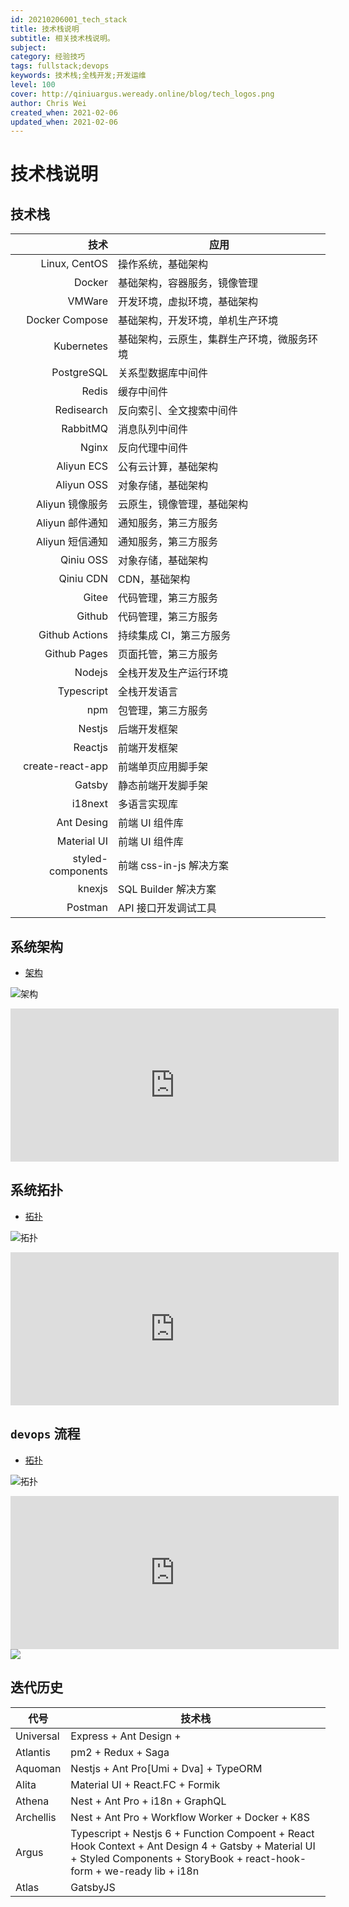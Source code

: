 ```yaml
---
id: 20210206001_tech_stack
title: 技术栈说明
subtitle: 相关技术栈说明。
subject: 
category: 经验技巧
tags: fullstack;devops
keywords: 技术栈;全栈开发;开发运维
level: 100
cover: http://qiniuargus.weready.online/blog/tech_logos.png
author: Chris Wei
created_when: 2021-02-06
updated_when: 2021-02-06
---
```


# 技术栈说明

## 技术栈

|技术|应用|
|--:|---|
|Linux, CentOS|操作系统，基础架构|
|Docker|基础架构，容器服务，镜像管理|
|VMWare|开发环境，虚拟环境，基础架构|
|Docker Compose|基础架构，开发环境，单机生产环境|
|Kubernetes|基础架构，云原生，集群生产环境，微服务环境|
|PostgreSQL|关系型数据库中间件|
|Redis|缓存中间件|
|Redisearch|反向索引、全文搜索中间件|
|RabbitMQ|消息队列中间件|
|Nginx|反向代理中间件|
|Aliyun ECS|公有云计算，基础架构|
|Aliyun OSS|对象存储，基础架构|
|Aliyun 镜像服务|云原生，镜像管理，基础架构|
|Aliyun 邮件通知|通知服务，第三方服务|
|Aliyun 短信通知|通知服务，第三方服务|
|Qiniu OSS|对象存储，基础架构|
|Qiniu CDN|CDN，基础架构|
|Gitee|代码管理，第三方服务|
|Github|代码管理，第三方服务|
|Github Actions|持续集成 CI，第三方服务|
|Github Pages|页面托管，第三方服务|
|Nodejs|全栈开发及生产运行环境|
|Typescript|全栈开发语言|
|npm|包管理，第三方服务|
|Nestjs|后端开发框架|
|Reactjs|前端开发框架|
|create-react-app|前端单页应用脚手架|
|Gatsby|静态前端开发脚手架|
|i18next|多语言实现库|
|Ant Desing|前端 UI 组件库|
|Material UI|前端 UI 组件库|
|styled-components|前端 css-in-js 解决方案|
|knexjs|SQL Builder 解决方案|
|Postman|API 接口开发调试工具|

## 系统架构

- [架构](https://www.processon.com/view/link/5f0e78f8e401fd06f3d963f8)

![架构](http://assets.processon.com/chart_image/5f0e78f7f346fb2bfb2582c8.png)

<iframe id="embed_dom" name="embed_dom" frameborder="0" style="display:block;width:525px; height:245px;" src="https://www.processon.com/embed/5f0e78f7f346fb2bfb2582c4"></iframe>

## 系统拓扑

- [拓扑](https://www.processon.com/view/link/5f0e7b335653bb7fd2379cc0)

![拓扑](http://assets.processon.com/chart_image/5f0e7b33e0b34d44f048f822.png)

<iframe id="embed_dom" name="embed_dom" frameborder="0" style="display:block;width:525px; height:245px;" src="https://www.processon.com/embed/5f0e7b33e0b34d44f048f81f"></iframe>

## `devops` 流程

- [拓扑](https://www.processon.com/view/link/5e009338e4b0250e8aea9e70)

![拓扑](http://assets.processon.com/chart_image/5e009338e4b0125e291684ff.png)

<iframe id="embed_dom" name="embed_dom" frameborder="0" style="display:block;width:525px; height:245px;" src="https://www.processon.com/embed/5e009338e4b0125e291684fb"></iframe>

<img src="https://www.processon.com/embed/5e009338e4b0125e291684fb" />

## 迭代历史

|代号|技术栈|
|---|---|
|Universal|Express + Ant Design + |
|Atlantis|pm2 + Redux + Saga|
|Aquoman|Nestjs + Ant Pro[Umi + Dva] + TypeORM|
|Alita|Material UI + React.FC + Formik|
|Athena|Nest + Ant Pro + i18n + GraphQL|
|Archellis|Nest + Ant Pro + Workflow Worker + Docker + K8S|
|Argus|Typescript + Nestjs 6 + Function Compoent + React Hook Context + Ant Design 4 + Gatsby + Material UI + Styled Components + StoryBook + react-hook-form + we-ready lib + i18n|
|Atlas|GatsbyJS|

